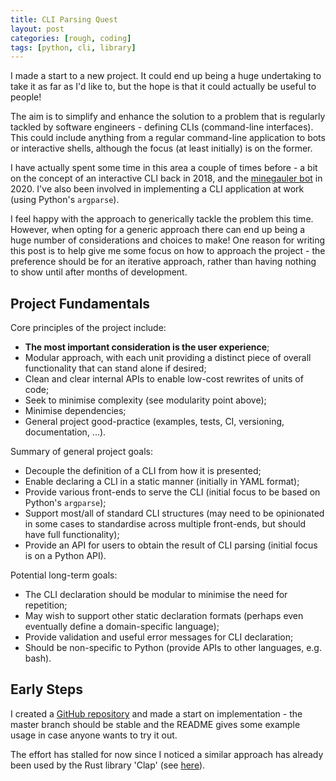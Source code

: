 ```yaml
---
title: CLI Parsing Quest
layout: post
categories: [rough, coding]
tags: [python, cli, library]
---
```


I made a start to a new project. It could end up being a huge undertaking to take it as far as I'd like to, but the hope is that it could actually be useful to people!

The aim is to simplify and enhance the solution to a problem that is regularly tackled by software engineers - defining CLIs (command-line interfaces). This could include anything from a regular command-line application to bots or interactive shells, although the focus (at least initially) is on the former.

I have actually spent some time in this area a couple of times before - a bit on the concept of an interactive CLI back in 2018, and the [minegauler bot](https://github.com/LewisGaul/minegauler/blob/v4.0.5/server/bot/msgparse.py) in 2020. I've also been involved in implementing a CLI application at work (using Python's `argparse`).

I feel happy with the approach to generically tackle the problem this time. However, when opting for a generic approach there can end up being a huge number of considerations and choices to make! One reason for writing this post is to help give me some focus on how to approach the project - the preference should be for an iterative approach, rather than having nothing to show until after months of development.


## Project Fundamentals

Core principles of the project include:
 - **The most important consideration is the user experience**;
 - Modular approach, with each unit providing a distinct piece of overall functionality that can stand alone if desired;
 - Clean and clear internal APIs to enable low-cost rewrites of units of code;
 - Seek to minimise complexity (see modularity point above);
 - Minimise dependencies;
 - General project good-practice (examples, tests, CI, versioning, documentation, ...).

Summary of general project goals:
 - Decouple the definition of a CLI from how it is presented;
 - Enable declaring a CLI in a static manner (initially in YAML format);
 - Provide various front-ends to serve the CLI (initial focus to be based on Python's `argparse`);
 - Support most/all of standard CLI structures (may need to be opinionated in some cases to standardise across multiple front-ends, but should have full functionality);
 - Provide an API for users to obtain the result of CLI parsing (initial focus is on a Python API).

Potential long-term goals:
 - The CLI declaration should be modular to minimise the need for repetition;
 - May wish to support other static declaration formats (perhaps even eventually define a domain-specific language);
 - Provide validation and useful error messages for CLI declaration;
 - Should be non-specific to Python (provide APIs to other languages, e.g. bash).


## Early Steps

I created a [GitHub repository](https://github.com/LewisGaul/declarative-cli) and made a start on implementation - the master branch should be stable and the README gives some example usage in case anyone wants to try it out.

The effort has stalled for now since I noticed a similar approach has already been used by the Rust library 'Clap' (see [here](https://github.com/clap-rs/clap#using-yaml)).
